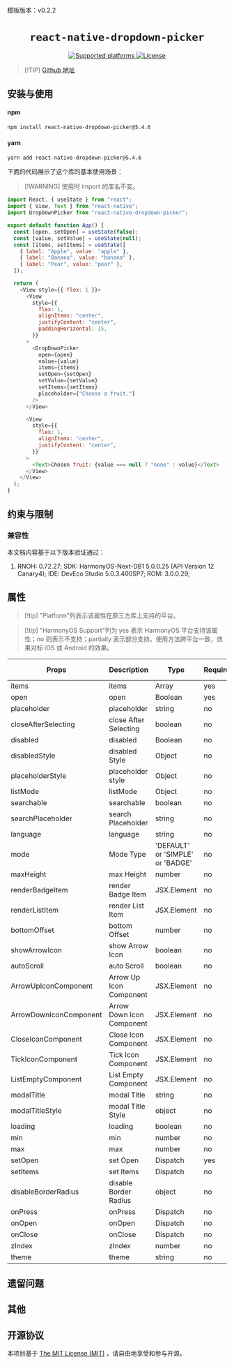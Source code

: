 <!-- {% raw %} -->

模板版本：v0.2.2

<p align="center">
  <h1 align="center"> <code>react-native-dropdown-picker</code> </h1>
</p>

<p align="center">
    <a href="https://github.com/hossein-zare/react-native-dropdown-picker">
        <img src="https://img.shields.io/badge/platforms-android%20|%20ios%20|%20harmony%20-lightgrey.svg" alt="Supported platforms" />
    </a>
    <a href="https://github.com/hossein-zare/react-native-dropdown-picker/blob/5.x/LICENSE">
        <img src="https://img.shields.io/badge/license-MIT-green.svg" alt="License" />
    </a>
</p>

> [!TIP] [Github 地址](https://github.com/hossein-zare/react-native-dropdown-picker)

## 安装与使用

<!-- tabs:start -->

#### **npm**

```bash
npm install react-native-dropdown-picker@5.4.6
```

#### **yarn**

```bash
yarn add react-native-dropdown-picker@5.4.6
```

<!-- tabs:end -->

下面的代码展示了这个库的基本使用场景：

> [!WARNING] 使用时 import 的库名不变。

```js
import React, { useState } from "react";
import { View, Text } from "react-native";
import DropDownPicker from "react-native-dropdown-picker";

export default function App() {
  const [open, setOpen] = useState(false);
  const [value, setValue] = useState(null);
  const [items, setItems] = useState([
    { label: "Apple", value: "apple" },
    { label: "Banana", value: "banana" },
    { label: "Pear", value: "pear" },
  ]);

  return (
    <View style={{ flex: 1 }}>
      <View
        style={{
          flex: 1,
          alignItems: "center",
          justifyContent: "center",
          paddingHorizontal: 15,
        }}
      >
        <DropDownPicker
          open={open}
          value={value}
          items={items}
          setOpen={setOpen}
          setValue={setValue}
          setItems={setItems}
          placeholder={"Choose a fruit."}
        />
      </View>

      <View
        style={{
          flex: 1,
          alignItems: "center",
          justifyContent: "center",
        }}
      >
        <Text>Chosen fruit: {value === null ? "none" : value}</Text>
      </View>
    </View>
  );
}
```

## 约束与限制

### 兼容性

本文档内容基于以下版本验证通过：

1. RNOH: 0.72.27; SDK: HarmonyOS-Next-DB1 5.0.0.25 (API Version 12 Canary4); IDE: DevEco Studio 5.0.3.400SP7; ROM: 3.0.0.29;

## 属性

> [!tip] "Platform"列表示该属性在原三方库上支持的平台。

> [!tip] "HarmonyOS Support"列为 yes 表示 HarmonyOS 平台支持该属性；no 则表示不支持；partially 表示部分支持。使用方法跨平台一致，效果对标 iOS 或 Android 的效果。

| Props                  | Description               | Type                             | Required | Platform | HarmonyOS Support |
| ---------------------- | ------------------------- | -------------------------------- | -------- | -------- | ----------------- |
| items                  | items                     | Array                            | yes      | all      | yes               |
| open                   | open                      | Boolean                          | yes      | all      | yes               |
| placeholder            | placeholder               | string                           | no       | all      | yes               |
| closeAfterSelecting    | close After Selecting     | boolean                          | no       | all      | yes               |
| disabled               | disabled                  | Boolean                          | no       | all      | yes               |
| disabledStyle          | disabled Style            | Object                           | no       | all      | yes               |
| placeholderStyle       | placeholder style         | Object                           | no       | all      | yes               |
| listMode               | listMode                  | Object                           | no       | all      | yes               |
| searchable             | searchable                | boolean                          | no       | all      | yes               |
| searchPlaceholder      | search Placeholder        | string                           | no       | all      | yes               |
| language               | language                  | string                           | no       | all      | yes               |
| mode                   | Mode Type                 | 'DEFAULT' or 'SIMPLE' or 'BADGE' | no       | all      | yes               |
| maxHeight              | max Height                | number                           | no       | all      | yes               |
| renderBadgeItem        | render Badge Item         | JSX.Element                      | no       | all      | yes               |
| renderListItem         | render List Item          | JSX.Element                      | no       | all      | yes               |
| bottomOffset           | bottom Offset             | number                           | no       | all      | yes               |
| showArrowIcon          | show Arrow Icon           | boolean                          | no       | all      | yes               |
| autoScroll             | auto Scroll               | boolean                          | no       | all      | yes               |
| ArrowUpIconComponent   | Arrow Up Icon Component   | JSX.Element                      | no       | all      | yes               |
| ArrowDownIconComponent | Arrow Down Icon Component | JSX.Element                      | no       | all      | yes               |
| CloseIconComponent     | Close Icon Component      | JSX.Element                      | no       | all      | yes               |
| TickIconComponent      | Tick Icon Component       | JSX.Element                      | no       | all      | yes               |
| ListEmptyComponent     | List Empty Component      | JSX.Element                      | no       | all      | yes               |
| modalTitle             | modal Title               | string                           | no       | all      | yes               |
| modalTitleStyle        | modal Title Style         | object                           | no       | all      | yes               |
| loading                | loading                   | boolean                          | no       | all      | yes               |
| min                    | min                       | number                           | no       | all      | yes               |
| max                    | max                       | number                           | no       | all      | yes               |
| setOpen                | set Open                  | Dispatch                         | yes      | all      | yes               |
| setItems               | set Items                 | Dispatch                         | no       | all      | yes               |
| disableBorderRadius    | disable Border Radius     | object                           | no       | all      | yes               |
| onPress                | onPress                   | Dispatch                         | no       | all      | yes               |
| onOpen                 | onOpen                    | Dispatch                         | no       | all      | yes               |
| onClose                | onClose                   | Dispatch                         | no       | all      | yes               |
| zIndex                 | zIndex                    | number                           | no       | all      | yes               |
| theme                  | theme                     | string                           | no       | all      | yes               |

## 遗留问题

## 其他

## 开源协议

本项目基于 [The MIT License (MIT)](https://github.com/hossein-zare/react-native-dropdown-picker/blob/5.x/LICENSE) ，请自由地享受和参与开源。

<!-- {% endraw %} -->
